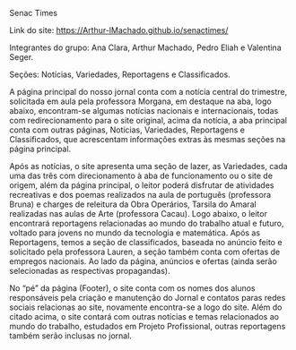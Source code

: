 Senac Times

Link do site: https://Arthur-lMachado.github.io/senactimes/

Integrantes do grupo: Ana Clara, Arthur Machado, Pedro Eliah e Valentina Seger.

Seções: Notícias, Variedades, Reportagens e Classificados.

A página principal do nosso jornal conta com a notícia central do trimestre, solicitada
em aula pela professora Morgana, em destaque na aba, logo abaixo, encontram-se algumas
notícias nacionais e internacionais, todas com redirecionamento para o site original, acima da
notícia, a aba principal conta com outras páginas, Notícias, Variedades, Reportagens e
Classificados, que acrescentam informações extras às mesmas seções na página principal.

Após as notícias, o site apresenta uma seção de lazer, as Variedades, cada uma das três com
direcionamento à aba de funcionamento ou o site de origem, além da página principal, o leitor
poderá disfrutar de atividades recreativas e dos poemas realizados na aula de português
(professora Bruna) e charges de releitura da Obra Operários, Tarsila do Amaral realizadas nas
aulas de Arte (professora Cacau).
Logo abaixo, o leitor encontrará reportagens relacionadas ao mundo do trabalho atual
e futuro, voltado para jovens no mundo da tecnologia e matemática.
Após as Reportagens, temos a seção de classificados, baseada no anúncio feito e
solicitado pela professora Lauren, a seção também conta com ofertas de empregos nacionais.
Ao lado da página, anúncios e ofertas (ainda serão selecionadas as respectivas
propagandas).

No “pé” da página (Footer), o site conta com os nomes dos alunos responsáveis pela
criação e manutenção do Jornal e contatos paras redes sociais relacionas ao site, novamente
encontra-se a logo do site.
Além do citado acima, o site contará com outras notícias e temas relacionados ao
mundo do trabalho, estudados em Projeto Profissional, outras reportagens também serão
inclusas no jornal.
